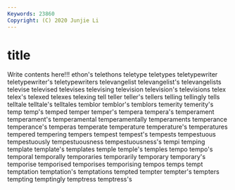 ```yaml
---
Keywords: 23860
Copyright: (C) 2020 Junjie Li
---
```


# title

Write contents here!!!
ethon's 
telethons 
teletype 
teletypes 
teletypewriter
teletypewriter's 
teletypewriters 
televangelist 
televangelist's 
televangelists 
televise 
televised 
televises 
televising 
television
television's 
televisions 
telex 
telex's 
telexed 
telexes 
telexing 
tell 
teller 
teller's
tellers 
telling 
tellingly 
tells 
telltale 
telltale's 
telltales 
temblor 
temblor's 
temblors
temerity 
temerity's 
temp 
temp's 
temped 
temper 
temper's 
tempera 
tempera's 
temperament
temperament's 
temperamental 
temperamentally 
temperaments 
temperance 
temperance's 
temperas 
temperate 
temperature 
temperature's
temperatures 
tempered 
tempering 
tempers 
tempest 
tempest's 
tempests 
tempestuous 
tempestuously 
tempestuousness
tempestuousness's 
tempi 
temping 
template 
template's 
templates 
temple 
temple's 
temples 
tempo
tempo's 
temporal 
temporally 
temporaries 
temporarily 
temporary 
temporary's 
temporise 
temporised 
temporises
temporising 
tempos 
temps 
tempt 
temptation 
temptation's 
temptations 
tempted 
tempter 
tempter's
tempters 
tempting 
temptingly 
temptress 
temptress's 
